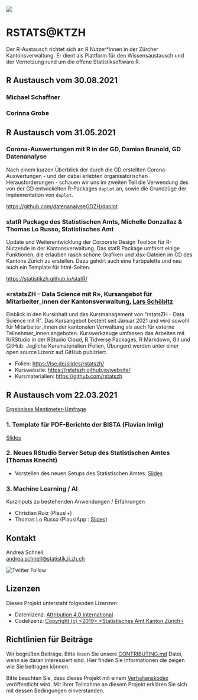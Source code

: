 ![](https://opendata.swiss/content/uploads/2016/02/kt_zh.png)

# RSTATS@KTZH

Der R-Austausch richtet sich an R Nutzer*innen in der Zürcher Kantonsverwaltung. Er dient als Plattform für den Wissensaustausch und der Vernetzung rund um die offene Statistiksoftware R. 

## R Austausch vom 30.08.2021

### Michael Schaffner

### Corinna Grobe

## R Austausch vom 31.05.2021

### Corona-Auswertungen mit R in der GD, Damian Brunold, GD Datenanalyse

Nach einem kurzen Überblick der durch die GD erstellten Corona-Auswertungen - und der dabei erlebten organisatorischen Herausforderungen - schauen wir uns im zweiten Teil die Verwendung des von der GD entwickelten R-Packages `daplot` an, sowie die Grundzüge der Implementation von `daplot`.

https://github.com/datenanalyseGDZH/daplot

### statR Package des Statistischen Amts, Michelle Donzallaz & Thomas Lo Russo, Statistisches Amt

Update und Weiterentwicklung der Corporate Design Toolbox für R-Nutzende in der Kantonsverwaltung. Das statR Package umfasst einige Funktionen, die erlauben rasch schöne Grafiken und xlsx-Dateien im CD des Kantons Zürich zu erstellen. Dazu gehört auch eine Farbpalette und neu auch ein Template für html-Seiten.

https://statistikzh.github.io/statR/

### «rstatsZH – Data Science mit R», Kursangebot für Mitarbeiter_innen der Kantonsverwaltung, [Lars Schöbitz](https://www.lse.de/)

Einblick in den Kursinhalt und das Kursmanagement von "rstatsZH - Data Science mit R". Das Kursangebot besteht seit Januar 2021 und wird sowohl für Mitarbeiter_innen der kantonalen Verwaltung als auch für externe Teilnehmer_innen angeboten. Kurswerkzeuge umfassen das Arbeiten mit R/RStudio in der RStudio Cloud, R Tidverse Packages, R Markdown, Git und GitHub. Jegliche Kursmaterialien (Folien, Übungen) werden unter einer open source Lizenz auf GitHub publiziert.

- Folien: https://lse.de/slides/rstatszh/
- Kurswebsite: https://rstatszh.github.io/website/
- Kursmaterialien: https://github.com/rstatszh

## R Austausch vom 22.03.2021

[Ergebnisse Mentimeter-Umfrage](https://github.com/statistikZH/rstats_ktzh/blob/master/slides_20210322/Mentimeter_R-Austausch.pdf)

### 1. Template für PDF-Berichte der BISTA (Flavian Imlig)
[Slides](https://github.com/statistikZH/rstats_ktzh/blob/master/slides_20210322/biplaRartcl_slides.pdf) 

### 2. Neues RStudio Server Setup des Statistischen Amtes (Thomas Knecht)
 - Vorstellen des neuen Setups des Statistischen Amtes: [Slides](https://github.com/statistikZH/rstats_ktzh/blob/master/slides_20210322/RStudio-Server-Setup.pdf)

### 3. Machine Learning / AI 
Kurzinputs zu bestehenden Anwendungen / Erfahrungen
- Christian Ruiz (Plausi+)
- Thomas Lo Russo (PlausiApp : [Slides](https://tlorusso.github.io/talks/plausiapp_032021/))

## Kontakt

Andrea Schnell  <br>
andrea.schnell@statistik.ji.zh.ch <br>

![Twitter Follow](https://img.shields.io/twitter/follow/statistik_zh?style=social)

## Lizenzen

Dieses Projekt untersteht folgenden Lizenzen: <br>
- Datenlizenz: [Attribution 4.0 International](https://github.com/statistikZH/STAT_Schablone/blob/master/LICENSE_data)
- Codelizenz: [Copyright (c) <2019> <Statistisches Amt Kanton Zürich>](https://github.com/statistikZH/STAT_Schablone/blob/master/LICENSE_code)

## Richtlinien für Beiträge
Wir begrüßen Beiträge. Bitte lesen Sie unsere [CONTRIBUTING.md](https://github.com/statistikZH/STAT_Schablone/blob/master/CONTRIBUTING.md) Datei, wenn sie daran interessiert sind. Hier finden Sie Informationen die zeigen wie Sie beitragen können. 

Bitte beachten Sie, dass dieses Projekt mit einem [Verhaltenskodex](https://github.com/statistikZH/STAT_Schablone/blob/master/CodeOfConduct.md) veröffentlicht wird. Mit Ihrer Teilnahme an diesem Projekt erklären Sie sich mit dessen Bedingungen einverstanden.


